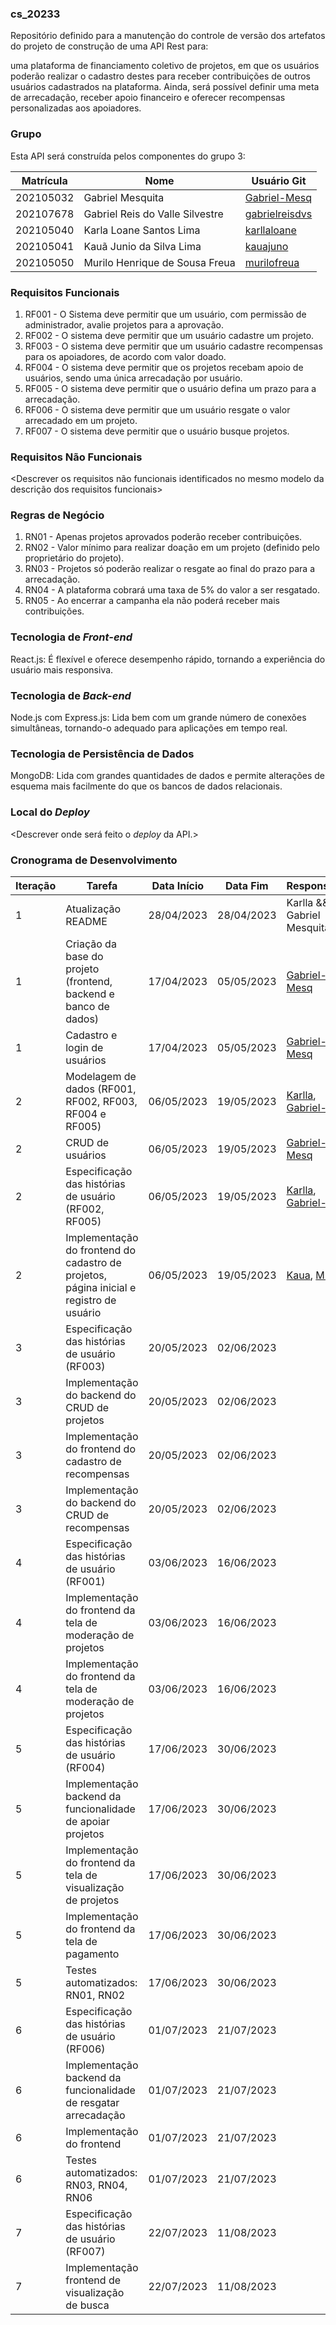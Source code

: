 ### cs_20233
Repositório definido para a manutenção do controle de versão dos artefatos do projeto de construção de uma API Rest para:

uma plataforma de financiamento coletivo de projetos, em que os usuários poderão realizar o cadastro destes para receber contribuições de outros usuários cadastrados na plataforma. Ainda, será possível definir uma meta de arrecadação, receber apoio financeiro e oferecer recompensas personalizadas aos apoiadores.

### Grupo
Esta API será construída pelos componentes do grupo 3:

|Matrícula|Nome|Usuário Git|
|---|---|---|
|202105032|Gabriel Mesquita|[Gabriel-Mesq](https://github.com/Gabriel-Mesq)|
|202107678|Gabriel Reis do Valle Silvestre|[gabrielreisdvs](https://github.com/gabrielreisdvs)|
|202105040|Karla Loane Santos Lima|[karllaloane](https://github.com/karllaloane)|
|202105041|Kauã Junio da Silva Lima|[kauajuno](https://github.com/kauajuno)|
|202105050|Murilo Henrique de Sousa Freua|[murilofreua](https://github.com/murilofreua)|

### Requisitos Funcionais
1. RF001 - O Sistema deve permitir que um usuário, com permissão de administrador, avalie projetos para a aprovação.
2. RF002 - O sistema deve permitir que um usuário cadastre um projeto.
3. RF003 - O sistema deve permitir que um usuário cadastre recompensas para os apoiadores, de acordo com valor doado.
4. RF004 - O sistema deve permitir que os projetos recebam apoio de usuários, sendo uma única arrecadação por usuário.
5. RF005 - O sistema deve permitir que o usuário defina um prazo para a arrecadação.
6. RF006 - O sistema deve permitir que um usuário resgate o valor arrecadado em um projeto.
7. RF007 - O sistema deve permitir que o usuário busque projetos.

### Requisitos Não Funcionais
<Descrever os requisitos não funcionais identificados no mesmo modelo da descrição dos requisitos funcionais>

### Regras de Negócio
1. RN01 - Apenas projetos aprovados poderão receber contribuições.
2. RN02 - Valor mínimo para realizar doação em um projeto (definido pelo proprietário do projeto).
3. RN03 - Projetos só poderão realizar o resgate ao final do prazo para a arrecadação.
4. RN04 - A plataforma cobrará uma taxa de 5% do valor a ser resgatado.
5. RN05 - Ao encerrar a campanha ela não poderá receber mais contribuições.

### Tecnologia de _Front-end_
React.js: É flexível e oferece desempenho rápido, tornando a experiência do usuário mais responsiva.

### Tecnologia de _Back-end_
Node.js com Express.js: Lida bem com um grande número de conexões simultâneas, tornando-o adequado para aplicações em tempo real.

### Tecnologia de Persistência de Dados
MongoDB: Lida com grandes quantidades de dados e permite alterações de esquema mais facilmente do que os bancos de dados relacionais.

### Local do _Deploy_
<Descrever onde será feito o _deploy_ da API.>

### Cronograma de Desenvolvimento

|Iteração|Tarefa|Data Início|Data Fim|Responsável|Situação|
|---|---|---|---|---|---|
|1|Atualização README|28/04/2023|28/04/2023|Karlla && Gabriel Mesquita|Concluída|
|1|Criação da base do projeto (frontend, backend e banco de dados)|17/04/2023|05/05/2023|[Gabriel-Mesq](https://github.com/Gabriel-Mesq)|Concluída|
|1|Cadastro e login de usuários|17/04/2023|05/05/2023|[Gabriel-Mesq](https://github.com/Gabriel-Mesq)|Concluída|
|2|Modelagem de dados (RF001, RF002, RF003, RF004 e RF005)|06/05/2023|19/05/2023|[Karlla](https://github.com/karllaloane), [Gabriel-Reis](https://github.com/gabrielreisdvs)|Em andamento|
|2|CRUD de usuários|06/05/2023|19/05/2023|[Gabriel-Mesq](https://github.com/Gabriel-Mesq)|Em andamento|
|2|Especificação das histórias de usuário (RF002, RF005)|06/05/2023|19/05/2023|[Karlla](https://github.com/karllaloane), [Gabriel-Reis](https://github.com/gabrielreisdvs)|Em andamento|
|2|Implementação do frontend do cadastro de projetos, página inicial e registro de usuário|06/05/2023|19/05/2023|[Kaua](https://github.com/kauajuno), [Murilo](https://github.com/murilofreua)|Em andamento|
|3|Especificação das histórias de usuário (RF003)|20/05/2023|02/06/2023||Programada|
|3|Implementação do backend do CRUD de projetos|20/05/2023|02/06/2023||Programada|
|3|Implementação do frontend do cadastro de recompensas|20/05/2023|02/06/2023||Programada|
|3|Implementação do backend do CRUD de recompensas|20/05/2023|02/06/2023||Programada|
|4|Especificação das histórias de usuário (RF001)|03/06/2023|16/06/2023||Programada|
|4|Implementação do frontend da tela de moderação de projetos|03/06/2023|16/06/2023||Programada|
|4|Implementação do frontend da tela de moderação de projetos|03/06/2023|16/06/2023||Programada|
|5|Especificação das histórias de usuário (RF004)|17/06/2023|30/06/2023||Programada|
|5|Implementação backend da funcionalidade de apoiar projetos|17/06/2023|30/06/2023||Programada|
|5|Implementação do frontend da tela de visualização de projetos|17/06/2023|30/06/2023||Programada|
|5|Implementação do frontend da tela de pagamento|17/06/2023|30/06/2023||Programada|
|5|Testes automatizados: RN01, RN02|17/06/2023|30/06/2023||Programada|
|6|Especificação das histórias de usuário (RF006)|01/07/2023|21/07/2023||Programada|
|6|Implementação backend da funcionalidade de resgatar arrecadação|01/07/2023|21/07/2023||Programada|
|6|Implementação do frontend|01/07/2023|21/07/2023||Programada|
|6|Testes automatizados: RN03, RN04, RN06|01/07/2023|21/07/2023||Programada|
|7|Especificação das histórias de usuário (RF007)|22/07/2023|11/08/2023||Programada|
|7|Implementação frontend de visualização de busca|22/07/2023|11/08/2023||Programada|
